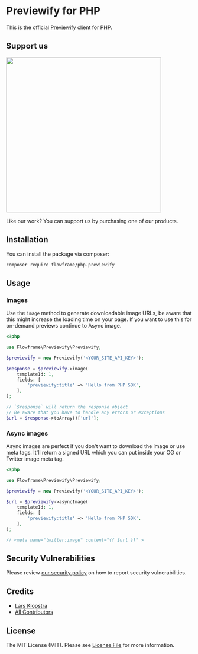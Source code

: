 # Previewify for PHP

This is the official [Previewify](https://previewify.app) client for PHP.

## Support us

[<img src="https://flowfra.me/github-ad.png" width="419px" />](https://flowfra.me/github-ad-click)

Like our work? You can support us by purchasing one of our products.

## Installation

You can install the package via composer:

```bash
composer require flowframe/php-previewify
```

## Usage

### Images

Use the `image` method to generate downloadable image URLs, be aware that this might increase the loading time on your page. If you want to use this for on-demand previews continue to Async image.

```php
<?php

use Flowframe\Previewify\Previewify;

$previewify = new Previewify('<YOUR_SITE_API_KEY>');

$response = $previewify->image(
    templateId: 1,
    fields: [
        'previewify:title' => 'Hello from PHP SDK',
    ],
);

// `$response` will return the response object
// Be aware that you have to handle any errors or exceptions
$url = $response->toArray()['url'];
```

### Async images

Async images are perfect if you don't want to download the image or use meta tags. It'll return a signed URL which you can put inside your OG or Twitter image meta tag.

```php
<?php

use Flowframe\Previewify\Previewify;

$previewify = new Previewify('<YOUR_SITE_API_KEY>');

$url = $previewify->asyncImage(
    templateId: 1,
    fields: [
        'previewify:title' => 'Hello from PHP SDK',
    ],
);

// <meta name="twitter:image" content="{{ $url }}" >
```

## Security Vulnerabilities

Please review [our security policy](../../security/policy) on how to report security vulnerabilities.

## Credits

-   [Lars Klopstra](https://github.com/flowframe)
-   [All Contributors](../../contributors)

## License

The MIT License (MIT). Please see [License File](LICENSE.md) for more information.
